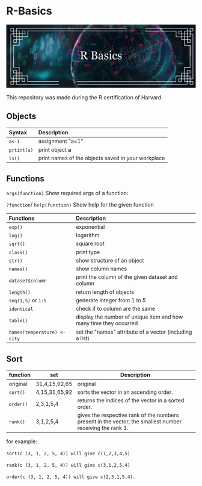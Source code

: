 # R-Basics
![r basics](img/README-b35c2c30.png)

This repository was made during the R certification of Harvard.

## Objects

| Syntax        | Description                                        |
|:------------- |:-------------------------------------------------- |
| ``a<-1``      | assignment "a=1"                                   |
| ``prtint(a)`` | print object **a**                                 |
| ``ls()``      | print names of the objects saved in your workplace |

## Functions
``args(function)`` Show required args of a function:


``?function``/ ``help(function)`` Show help for the given function

| Functions                      | Description                                                       |
|:------------------------------ |:----------------------------------------------------------------- |
| ``exp()``                      | exponential                                                       |
| ``log()``                      | logarithm                                                         |
| ``sqrt()``                     | square root                                                       |
| ``class()``                    | print type                                                        |
| ``str()``                      | show structure of an object                                       |
| ``names()``                    | show column names                                                 |
| ``dataset$column``             | print the column of the given dataset and column                  |
| ``length()``                   | return length of objects                                          |
| ``seq(1,5)`` or ``1:5``        | generate integer from 1 to 5                                      |
| ``identical``                  | check if to column are the same                                   |
| ``table()``                    | display the number of unique item and how many time they occurred |
| ``names(temperature) <- city`` | set the "names" attribute of a vector (including a list)          |

## Sort

| function    | set           | Description                                                                                               |
| ----------- | ------------- | --------------------------------------------------------------------------------------------------------- |
| original    | 31,4,15,92,65 | original                                                                                                  |
| ``sort()``  | 4,15,31,65,92 | sorts the vector in an ascending order.                                                                   |
| ``order()`` | 2,3,1,5,4     | returns the indices of the vector in a sorted order.                                                      |
| ``rank()``  | 3,1,2,5,4     | gives the respective rank of the numbers present in the vector, the smallest number receiving the rank 1. |

for example:

``sort(c (3, 1, 2, 5, 4)) will give c(1,2,3,4,5)``

``rank(c (3, 1, 2, 5, 4)) will give c(3,1,2,5,4)``

``order(c (3, 1, 2, 5, 4)) will give c(2,3,1,5,4).``

